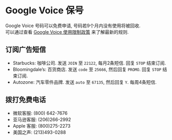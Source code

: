 # Google Voice 保号

Google Voice 号码可以免费申请, 号码若9个月内没有使用将被回收.  
可以通过查看 [Google Voice 使用限制政策](https://www.google.com/googlevoice/program-policies.html) 来了解最新的规则.  

## 订阅广告短信

- Starbucks: 咖啡公司. 发送 `JOIN` 至 `22122`, 每月2条短信. 回复 `STOP` 结束订阅.
- Bloomingdale’s: 百货商店. 发送 `code` 至 `25666`, 然后回复 `PROMO`. 回复 `STOP` 结束订阅.
- Autozone: 汽车零件品牌. 发送 `auto` 至 `67135`, 然后回复 `Y`. 每周4条短信.

## 拨打免费电话

- 微软客服: (800) 642-7676
- 亚马逊客服: (206)266-2992
- Apple 客服: (800)275-2273
- 美国之声: (213)493-0288
